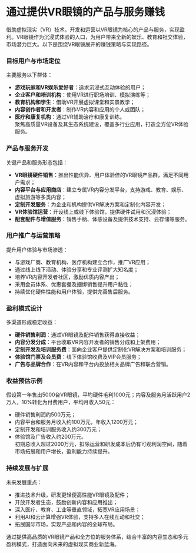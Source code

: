 # 通过提供VR眼镜的产品与服务赚钱

借助虚拟现实（VR）技术，开发和运营以VR眼镜为核心的产品与服务，实现盈利。VR眼镜作为沉浸式体验的入口，为用户带来全新的娱乐、教育和社交体验，市场潜力巨大。以下是围绕VR眼镜展开的赚钱策略与实现路径。

### 目标用户与市场定位  
主要服务以下群体：  
* **游戏玩家和VR娱乐爱好者**：追求沉浸式互动体验的用户；  
* **企业客户和培训机构**：使用VR进行职场培训、模拟演练等；  
* **教育机构和学生**：借助VR开展虚拟课堂和实景教学；  
* **内容创作者和开发者**：制作VR内容和应用的个人或团队；  
* **医疗和康复机构**：通过VR辅助治疗和康复训练。  
聚焦高质量VR设备及其生态系统建设，覆盖多行业应用，打造全方位VR体验服务。

### 产品与服务开发  
关键产品和服务形态包括：  
* **VR眼镜硬件销售**：推出性能优异、用户体验佳的VR眼镜产品群，满足不同用户需求；  
* **内容平台与应用商店**：建立专属VR内容分发平台，支持游戏、教育、娱乐、虚拟旅游等多类内容；  
* **定制开发服务**：为企业和机构提供VR解决方案和定制化内容开发；  
* **VR体验馆运营**：开设线上或线下体验馆，提供硬件试用和沉浸体验；  
* **配套配件与增值服务**：销售手柄、体感设备及提供技术支持、云存储等服务。  

### 用户推广与运营策略  
提升用户体验与市场渗透：  
* 与游戏厂商、教育机构、医疗机构建立合作，推广VR应用；  
* 通过线上线下活动、体验分享和专业评测扩大知名度；  
* 培养VR内容开发者社区，激励优质内容产出；  
* 采用会员体系、优惠套餐及捆绑销售提升用户黏性；  
* 持续优化硬件性能和用户体验，提供完善售后服务。  

### 盈利模式设计  
多渠道形成稳定收益：  
* **硬件销售利润**：通过VR眼镜及配件销售获得直接收益；  
* **内容分发分成**：平台收取VR内容开发者的销售分成和上架费用；  
* **定制开发及培训服务费**：面向企业客户提供定制化VR解决方案和培训服务；  
* **体验馆门票及会员费**：线下体验馆收费及VIP会员服务；  
* **广告与品牌合作**：在VR内容和平台内投放相关品牌广告和联合营销。  

### 收益预估示例  
假设第一年售出5000台VR眼镜，平均硬件毛利1000元；内容及服务月活跃用户2万人，10%转化为付费用户，平均月收入50元：  
* 硬件销售利润约500万元；  
* 内容平台和服务月收入约100万元，年收入1200万元；  
* 定制开发和培训服务收入约300万元；  
* 体验馆及广告收入约200万元。  
初期总收入超过2000万元，扣除运营和研发成本后仍有可观利润空间，随着市场拓展和用户增长，盈利能力持续提升。

### 持续发展与扩展  
未来发展重点：  
* 推进技术升级，研发更轻便高性能VR眼镜及配件；  
* 开放开发者生态，鼓励创新内容和应用推出；  
* 深入医疗、教育、工业等垂直领域，拓宽VR应用场景；  
* 利用AI和云计算增强VR体验，支持多人在线互动和社交；  
* 拓展国际市场，实现产品和内容的全球布局。  

通过提供高品质的VR眼镜产品和全方位的服务体系，结合丰富的内容生态和多元盈利模式，打造面向未来的虚拟现实商业新蓝海。